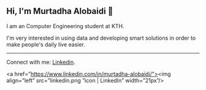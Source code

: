 ## Hi, I'm Murtadha Alobaidi 👋 

I am an Computer Engineering student at KTH.

I'm very interested in using data and developing smart solutions in order to make people's daily live easier. 

----------------------------------------------------------------------------------------------------------------

Connect with me:
[Linkedin](https://www.linkedin.com/in/murtadha-alobaidi/).





<a href=”https://www.linkedin.com/in/murtadha-alobaidi/"><img align=”left” src=”linkedin.png ”icon | LinkedIn” width=”21px”/></a>
